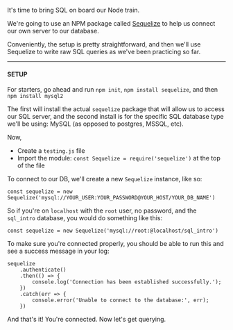 It's time to bring SQL on board our Node train.

  

We're going to use an NPM package called [Sequelize](http://docs.sequelizejs.com/) to help us connect our own server to our database.

  

Conveniently, the setup is pretty straightforward, and then we'll use Sequelize to write raw SQL queries as we've been practicing so far.

  

----------

  

#### **SETUP**

  

For starters, go ahead and run `npm init`, `npm install sequelize`, and then `npm install mysql2`

  

The first will install the actual `sequelize` package that will allow us to access our SQL server, and the second install is for the specific SQL database type we'll be using: MySQL (as opposed to postgres, MSSQL, etc).

  

Now,

-   Create a `testing.js` file
-   Import the module: `const Sequelize = require('sequelize')` at the top of the file

  

To connect to our DB, we'll create a new `Sequelize` instance, like so:

```
const sequelize = new Sequelize('mysql://YOUR_USER:YOUR_PASSWORD@YOUR_HOST/YOUR_DB_NAME')
```
  

So if you're on `localhost` with the `root` user, no password, and the `sql_intro` database, you would do something like this:

  
```
const sequelize = new Sequelize('mysql://root:@localhost/sql_intro')
```
  

To make sure you're connected properly, you should be able to run this and see a success message in your log:

```
sequelize
    .authenticate()
    .then(() => {
        console.log('Connection has been established successfully.');
    })
    .catch(err => {
        console.error('Unable to connect to the database:', err);
    })
```
  

And that's it! You're connected. Now let's get querying.